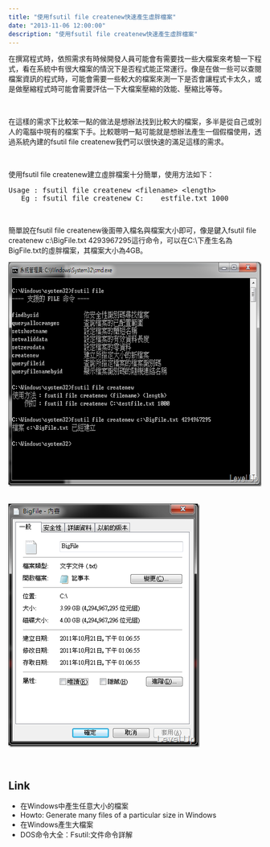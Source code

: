 ```yaml
---
title: "使用fsutil file createnew快速產生虛胖檔案"
date: "2013-11-06 12:00:00"
description: "使用fsutil file createnew快速產生虛胖檔案"
---
```


<p>在撰寫程式時，依照需求有時候開發人員可能會有需要找一些大檔案來考驗一下程式，看在系統中有很大檔案的情況下是否程式能正常運行。像是在做一些可以查閱檔案資訊的程式時，可能會需要一些較大的檔案來測一下是否會讓程式卡太久，或是做壓縮程式時可能會需要評估一下大檔案壓縮的效能、壓縮比等等。</p>  <p> </p>  <p>在這樣的需求下比較笨一點的做法是想辦法找到比較大的檔案，多半是從自己或別人的電腦中現有的檔案下手。比較聰明一點可能就是想辦法產生一個假檔使用，透過系統內建的fsutil file createnew我們可以很快速的滿足這樣的需求。</p>  <p> </p>  <p>使用fsutil file createnew建立虛胖檔案十分簡單，使用方法如下：</p>  <div style="padding-bottom: 0px; margin: 0px; padding-left: 0px; padding-right: 0px; display: inline; float: none; padding-top: 0px" id="scid:812469c5-0cb0-4c63-8c15-c81123a09de7:f5fb764a-bd2d-4a9b-a6bc-6eb18f346845" class="wlWriterSmartContent"><pre name="code" class="xml">Usage : fsutil file createnew &lt;filename&gt; &lt;length&gt;
   Eg : fsutil file createnew C:	estfile.txt 1000</pre></div>

<p> </p>

<p>簡單說在fsutil file createnew後面帶入檔名與檔案大小即可，像是鍵入fsutil file createnew c:\BigFile.txt 4293967295這行命令，可以在C:\下產生名為BigFile.txt的虛胖檔案，其檔案大小為4GB。</p>

<p><img style="border-right-width: 0px; border-top-width: 0px; border-bottom-width: 0px; border-left-width: 0px" border="0" alt="image" src="\images\posts\da6f6098-267c-4b6f-b19f-52b127dea7f9\image_thumb_3.png" width="681" height="446" /> </p>

<p><img style="border-right-width: 0px; border-top-width: 0px; border-bottom-width: 0px; border-left-width: 0px" border="0" alt="image" src="\images\posts\da6f6098-267c-4b6f-b19f-52b127dea7f9\image_thumb_4.png" width="381" height="484" /> </p>

<p> </p>

<h2>Link</h2>

<ul>
  <li>在Windows中產生任意大小的檔案 </li>

  <li>Howto: Generate many files of a particular size in Windows </li>

  <li>在Windows產生大檔案 </li>

  <li>DOS命令大全：Fsutil:文件命令詳解 </li>
</ul>
